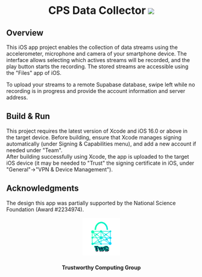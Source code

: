 <h1 align="center">CPS Data Collector <a href="https://github.com/jimouris/helm/blob/main/LICENSE"><img src="https://img.shields.io/badge/license-MIT-blue.svg"></a> </h1>

## Overview

This iOS app project enables the collection of data streams using the accelerometer, microphone and camera of your smartphone device. The interface allows selecting which actives streams will be recorded, and the play button starts the recording. The stored streams are accessible using the "Files" app of iOS.

To upload your streams to a remote Supabase database, swipe left while no recording is in progress and provide the account information and server address.

## Build & Run

This project requires the latest version of Xcode and iOS 16.0 or above in the target device. Before building, ensure that Xcode manages signing automatically (under Signing & Capabilities menu), and add a new account if needed under "Team".  
After building successfully using Xcode, the app is uploaded to the target iOS device (it may be needed to "Trust" the signing certificate in iOS, under "General"->"VPN & Device Management").

## Acknowledgments
The design this app was partially supported by the National Science Foundation (Award #2234974).

<p align="center">
    <img src="./logos/twc.png" height="20%" width="20%">
</p>
<h4 align="center">Trustworthy Computing Group</h4>

